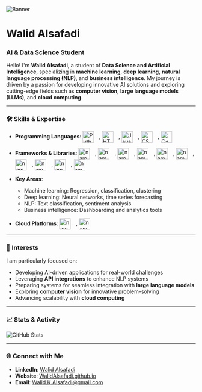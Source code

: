 ![Banner](https://github.com/WalidKW/WalidKW/blob/main/WalidKW-Banner.gif)  
# **Walid Alsafadi**  
### **AI & Data Science Student**  

Hello! I'm **Walid Alsafadi**, a student of **Data Science and Artificial Intelligence**, specializing in **machine learning**, **deep learning**, **natural language processing (NLP)**, and **business intelligence**. My journey is driven by a passion for developing innovative AI solutions and exploring cutting-edge fields such as **computer vision**, **large language models (LLMs)**, and **cloud computing**.  

---

### **🛠️ Skills & Expertise**  
- **Programming Languages**:
<img align="center" alt="Python" width="30px" style="padding-right:10px;" src="https://cdn.jsdelivr.net/gh/devicons/devicon/icons/python/python-plain.svg" /> ,
<img align="center" alt="HTML" width="30px" style="padding-right:10px;" src="https://cdn.jsdelivr.net/gh/devicons/devicon/icons/html5/html5-plain.svg" /> ,
<img align="center" alt="JavaScript" width="30px" style="padding-right:10px;" src="https://cdn.jsdelivr.net/gh/devicons/devicon/icons/javascript/javascript-plain.svg"/> ,
<img align="center" alt="CSS" width="30px" style="padding-right:10px;" src="https://cdn.jsdelivr.net/gh/devicons/devicon/icons/css3/css3-plain.svg" /> , <img align="center" alt="C++" width="30px" style="padding-right:10px;" src="https://cdn.jsdelivr.net/gh/devicons/devicon/icons/cplusplus/cplusplus-plain.svg" />

- **Frameworks & Libraries**:
<img align="center" alt="name" width="30px" style="padding-right:10px" src="https://cdn.jsdelivr.net/gh/devicons/devicon@latest/icons/tensorflow/tensorflow-original.svg" /> ,
<img align="center" alt="name" width="30px" style="padding-right:10px" src="https://cdn.jsdelivr.net/gh/devicons/devicon@latest/icons/pytorch/pytorch-original.svg" /> ,
<img align="center" alt="name" width="30px" style="padding-right:10px" src="https://cdn.jsdelivr.net/gh/devicons/devicon@latest/icons/keras/keras-original.svg" /> ,
<img align="center" alt="name" width="30px" style="padding-right:10px" src="https://cdn.jsdelivr.net/gh/devicons/devicon@latest/icons/scikitlearn/scikitlearn-original.svg" /> ,
<img align="center" alt="name" width="30px" style="padding-right:10px" src="https://cdn.jsdelivr.net/gh/devicons/devicon@latest/icons/opencv/opencv-original.svg" /> ,
<img align="center" alt="name" width="30px" style="padding-right:10px" src="https://cdn.jsdelivr.net/gh/devicons/devicon@latest/icons/matplotlib/matplotlib-original.svg" /> ,
<img align="center" alt="name" width="30px" style="padding-right:10px" src="https://cdn.jsdelivr.net/gh/devicons/devicon@latest/icons/plotly/plotly-original.svg" /> ,
<img align="center" alt="name" width="30px" style="padding-right:10px" src="https://cdn.jsdelivr.net/gh/devicons/devicon@latest/icons/apachespark/apachespark-original.svg" /> ,
<img align="center" alt="name" width="30px" style="padding-right:10px" src="https://cdn.jsdelivr.net/gh/devicons/devicon@latest/icons/pandas/pandas-original.svg" /> , <img align="center" alt="name" width="30px" style="padding-right:10px"  src="https://cdn.jsdelivr.net/gh/devicons/devicon@latest/icons/numpy/numpy-original.svg" />
                      
- **Key Areas**:  
  - Machine learning: Regression, classification, clustering  
  - Deep learning: Neural networks, time series forecasting  
  - NLP: Text classification, sentiment analysis  
  - Business intelligence: Dashboarding and analytics tools  
- **Cloud Platforms**: <img align="center" alt="name" width="30px" style="padding-right:10px" src="https://cdn.jsdelivr.net/gh/devicons/devicon@latest/icons/azure/azure-original.svg" /> , <img align="center" alt="name" width="30px" style="padding-right:10px" src="https://cdn.jsdelivr.net/gh/devicons/devicon@latest/icons/amazonwebservices/amazonwebservices-original-wordmark.svg" />
          

---

### **🔬 Interests**  
I am particularly focused on:  
- Developing AI-driven applications for real-world challenges  
- Leveraging **API integrations** to enhance NLP systems  
- Preparing systems for seamless integration with **large language models**  
- Exploring **computer vision** for innovative problem-solving  
- Advancing scalability with **cloud computing**  

---

### **📈 Stats & Activity**  

![GitHub Stats](https://github-readme-stats.vercel.app/api?username=WalidAlsafadi&show_icons=true&theme=transparent)  

---

### **🌐 Connect with Me**  
- **LinkedIn**: [Walid Alsafadi](https://www.linkedin.com/in/WalidAlsafadi/)  
- **Website**: [WalidAlsafadi.github.io](https://WalidAlsafadi.github.io)  
- **Email**: Walid.K.Alsafadi@gmail.com  

